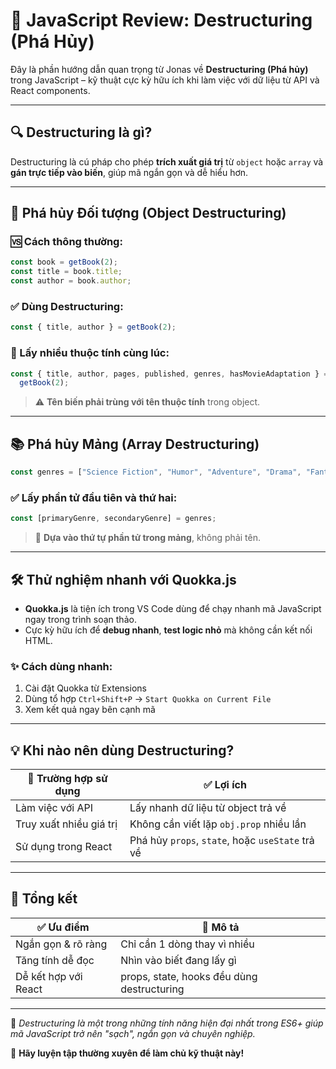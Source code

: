 # 📘 JavaScript Review: Destructuring (Phá Hủy)

Đây là phần hướng dẫn quan trọng từ Jonas về **Destructuring (Phá hủy)** trong JavaScript – kỹ thuật cực kỳ hữu ích khi làm việc với dữ liệu từ API và React components.

---

## 🔍 Destructuring là gì?

Destructuring là cú pháp cho phép **trích xuất giá trị** từ `object` hoặc `array` và **gán trực tiếp vào biến**, giúp mã ngắn gọn và dễ hiểu hơn.

---

## 🧱 Phá hủy Đối tượng (Object Destructuring)

### 🆚 Cách thông thường:

```js
const book = getBook(2);
const title = book.title;
const author = book.author;
```

### ✅ Dùng Destructuring:

```js
const { title, author } = getBook(2);
```

### 🧩 Lấy nhiều thuộc tính cùng lúc:

```js
const { title, author, pages, published, genres, hasMovieAdaptation } =
  getBook(2);
```

> ⚠️ **Tên biến phải trùng với tên thuộc tính** trong object.

---

## 📚 Phá hủy Mảng (Array Destructuring)

```js
const genres = ["Science Fiction", "Humor", "Adventure", "Drama", "Fantasy"];
```

### ✅ Lấy phần tử đầu tiên và thứ hai:

```js
const [primaryGenre, secondaryGenre] = genres;
```

> 🔁 **Dựa vào thứ tự phần tử trong mảng**, không phải tên.

---

## 🛠 Thử nghiệm nhanh với Quokka.js

- **Quokka.js** là tiện ích trong VS Code dùng để chạy nhanh mã JavaScript ngay trong trình soạn thảo.
- Cực kỳ hữu ích để **debug nhanh**, **test logic nhỏ** mà không cần kết nối HTML.

### ✨ Cách dùng nhanh:

1. Cài đặt Quokka từ Extensions
2. Dùng tổ hợp `Ctrl+Shift+P` → `Start Quokka on Current File`
3. Xem kết quả ngay bên cạnh mã

---

## 💡 Khi nào nên dùng Destructuring?

| 📌 Trường hợp sử dụng   | ✅ Lợi ích                                       |
| ----------------------- | ------------------------------------------------ |
| Làm việc với API        | Lấy nhanh dữ liệu từ object trả về               |
| Truy xuất nhiều giá trị | Không cần viết lặp `obj.prop` nhiều lần          |
| Sử dụng trong React     | Phá hủy `props`, `state`, hoặc `useState` trả về |

---

## 🧠 Tổng kết

| ✅ Ưu điểm           | 💬 Mô tả                                   |
| -------------------- | ------------------------------------------ |
| Ngắn gọn & rõ ràng   | Chỉ cần 1 dòng thay vì nhiều               |
| Tăng tính dễ đọc     | Nhìn vào biết đang lấy gì                  |
| Dễ kết hợp với React | props, state, hooks đều dùng destructuring |

---

📎 _Destructuring là một trong những tính năng hiện đại nhất trong ES6+ giúp mã JavaScript trở nên "sạch", ngắn gọn và chuyên nghiệp._

🚀 **Hãy luyện tập thường xuyên để làm chủ kỹ thuật này!**

